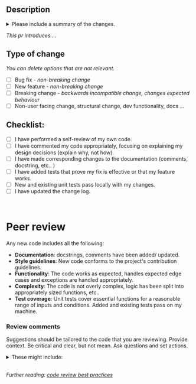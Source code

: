 ## Description
<details><summary>Please include a summary of the changes. </summary>

  - What is this change?
  - Is this a bug fix or a feature and does it break any existing functionality?
  - How has it been tested?
</details>
 
*This pr introduces....*
## Type of change

*You can delete options that are not relevant.*

- [ ] Bug fix - *non-breaking change*
- [ ] New feature - *non-breaking change*
- [ ] Breaking change - *backwards incompatible change, changes expected behaviour*
- [ ] Non-user facing change, structural change, dev functionality, docs ...

## Checklist:

- [ ] I have performed a self-review of my own code.
- [ ] I have commented my code appropriately, focusing on explaining my design decisions (explain why, not how).
- [ ] I have made corresponding changes to the documentation (comments, docstring, etc.. )
- [ ] I have added tests that prove my fix is effective or that my feature works.
- [ ] New and existing unit tests pass locally with my changes.
- [ ] I have updated the change log.

<br>

#  Peer review
Any new code includes all the following:

- **Documentation**: docstrings, comments have been added/ updated.
- **Style guidelines**: New code conforms to the project's contribution guidelines.
- **Functionality**: The code works as expected, handles expected edge cases and exceptions are handled appropriately.
- **Complexity**: The code is not overly complex, logic has been split into appropriately sized functions, etc..
- **Test coverage**: Unit tests cover essential functions for a reasonable range of inputs and conditions. Added and existing tests pass on my machine.

### Review comments
Suggestions should be tailored to the code that you are reviewing. Provide context.
Be critical and clear, but not mean. Ask questions and set actions.
<details><summary>These might include:</summary>

- bugs that need fixing (does it work as expected? and does it work with other code
  that it is likely to interact with?)
- alternative methods (could it be written more efficiently or with more clarity?)
- documentation improvements (does the documentation reflect how the code actually works?)
- additional tests that should be implemented
  - Do the tests effectively assure that it
  works correctly? Are there additional edge cases/ negative tests to be considered?
- code style improvements (could the code be written more clearly?)
</details>
<br>

*Further reading: [code review best practices](https://best-practice-and-impact.github.io/qa-of-code-guidance/peer_review.html)*